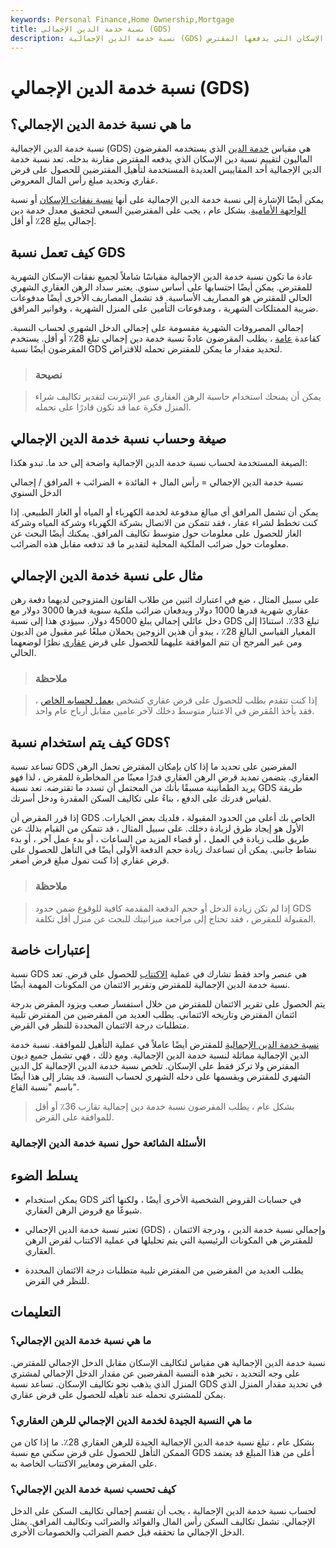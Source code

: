 ```yaml
---
keywords: Personal Finance,Home Ownership,Mortgage
title: نسبة خدمة الدين الإجمالي (GDS)
description: نسبة خدمة الدين الإجمالية (GDS) هي مقياس خدمة الدين الذي يستخدمه المقرضون الماليون لتقييم نسبة ديون الإسكان التي يدفعها المقترض.
---
```


# نسبة خدمة الدين الإجمالي (GDS)
## ما هي نسبة خدمة الدين الإجمالي؟

نسبة خدمة الدين الإجمالية (GDS) هي مقياس [خدمة الدين](/debtservice) الذي يستخدمه المقرضون الماليون لتقييم نسبة دين الإسكان الذي يدفعه المقترض مقارنة بدخله. تعد نسبة خدمة الدين الإجمالية أحد المقاييس العديدة المستخدمة لتأهيل المقترضين للحصول على قرض عقاري وتحديد مبلغ رأس المال المعروض.

يمكن أيضًا الإشارة إلى نسبة خدمة الدين الإجمالية على أنها [نسبة نفقات الإسكان](/housing_expense_ratio) أو نسبة [الواجهة الأمامية](/front-endratio). بشكل عام ، يجب على المقترضين السعي لتحقيق معدل خدمة دين إجمالي يبلغ 28٪ أو أقل.

## كيف تعمل نسبة GDS

عادة ما تكون نسبة خدمة الدين الإجمالية مقياسًا شاملاً لجميع نفقات الإسكان الشهرية للمقترض. يمكن أيضًا احتسابها على أساس سنوي. يعتبر سداد الرهن العقاري الشهري الحالي للمقترض هو المصاريف الأساسية. قد تشمل المصاريف الأخرى أيضًا مدفوعات ضريبة الممتلكات الشهرية ، ومدفوعات التأمين على المنزل الشهرية ، وفواتير المرافق.

إجمالي المصروفات الشهرية مقسومة على إجمالي الدخل الشهري لحساب النسبة. كقاعدة [عامة](/rule-of-thumb) ، يطلب المقرضون عادةً نسبة خدمة دين إجمالي تبلغ 28٪ أو أقل. يستخدم المقرضون أيضًا نسبة GDS لتحديد مقدار ما يمكن للمقترض تحمله للاقتراض.

> ### نصيحة

> يمكن أن يمنحك استخدام حاسبة الرهن العقاري عبر الإنترنت لتقدير تكاليف شراء المنزل فكرة عما قد تكون قادرًا على تحمله.

>

## صيغة وحساب نسبة خدمة الدين الإجمالي

الصيغة المستخدمة لحساب نسبة خدمة الدين الإجمالية واضحة إلى حد ما. تبدو هكذا:

نسبة خدمة الدين الإجمالي = رأس المال + الفائدة + الضرائب + المرافق / إجمالي الدخل السنوي

يمكن أن تشمل المرافق أي مبالغ مدفوعة لخدمة الكهرباء أو المياه أو الغاز الطبيعي. إذا كنت تخطط لشراء عقار ، فقد تتمكن من الاتصال بشركة الكهرباء وشركة المياه وشركة الغاز للحصول على معلومات حول متوسط تكاليف المرافق. يمكنك أيضًا البحث عن معلومات حول ضرائب الملكية المحلية لتقدير ما قد تدفعه مقابل هذه الضرائب.

## مثال على نسبة خدمة الدين الإجمالي

على سبيل المثال ، ضع في اعتبارك اثنين من طلاب القانون المتزوجين لديهما دفعة رهن عقاري شهرية قدرها 1000 دولار ويدفعان ضرائب ملكية سنوية قدرها 3000 دولار مع دخل عائلي إجمالي يبلغ 45000 دولار. سيؤدي هذا إلى نسبة GDS تبلغ 33٪. استنادًا إلى المعيار القياسي البالغ 28٪ ، يبدو أن هذين الزوجين يحملان مبلغًا غير مقبول من الديون ومن غير المرجح أن تتم الموافقة عليهما للحصول على قرض [عقاري](/mortgage) نظرًا لوضعهما الحالي.

> ### ملاحظة

> إذا كنت تتقدم بطلب للحصول على قرض عقاري كشخص [يعمل لحسابه الخاص](/self-employed-person) ، فقد يأخذ المُقرض في الاعتبار متوسط دخلك لآخر عامين مقابل أرباح عام واحد.

>

## كيف يتم استخدام نسبة GDS؟

تساعد نسبة GDS المقرضين على تحديد ما إذا كان بإمكان المقترض تحمل الرهن العقاري. يتضمن تمديد قرض الرهن العقاري قدرًا معينًا من المخاطرة للمقرض ، لذا فهو يريد الطمأنينة مسبقًا بأنك من المحتمل أن تسدد ما تقترضه. تعد نسبة GDS طريقة لقياس قدرتك على الدفع ، بناءً على تكاليف السكن المقدرة ودخل أسرتك.

إذا قرر المقرض أن GDS الخاص بك أعلى من الحدود المقبولة ، فلديك بعض الخيارات. الأول هو إيجاد طرق لزيادة دخلك. على سبيل المثال ، قد تتمكن من القيام بذلك عن طريق طلب زيادة في العمل ، أو قضاء المزيد من الساعات ، أو بدء عمل آخر ، أو بدء نشاط جانبي. يمكن أن تساعدك زيادة حجم الدفعة الأولى أيضًا في التأهل للحصول على قرض عقاري إذا كنت تمول مبلغ قرض أصغر.

> ### ملاحظة

> إذا لم تكن زيادة الدخل أو حجم الدفعة المقدمة كافية للوقوع ضمن حدود GDS المقبولة للمقرض ، فقد تحتاج إلى مراجعة ميزانيتك للبحث عن منزل أقل تكلفة.

>

## إعتبارات خاصة

نسبة GDS هي عنصر واحد فقط تشارك في عملية [الاكتتاب](/underwriting) للحصول على قرض. تعد نسبة خدمة الدين الإجمالية للمقترض وتقرير الائتمان من المكونات المهمة أيضًا.

يتم الحصول على تقرير الائتمان للمقترض من خلال استفسار صعب ويزود المقرض بدرجة ائتمان المقترض وتاريخه الائتماني. يطلب العديد من المقرضين من المقترض تلبية متطلبات درجة الائتمان المحددة للنظر في القرض.

[نسبة خدمة الدين الإجمالية](/totaldebtserviceratio) للمقترض أيضًا عاملاً في عملية التأهيل للموافقة. نسبة خدمة الدين الإجمالية مماثلة لنسبة خدمة الدين الإجمالية. ومع ذلك ، فهي تشمل جميع ديون المقترض ولا تركز فقط على الإسكان. تلخص نسبة خدمة الدين الإجمالية كل الدين الشهري للمقترض ويقسمها على دخله الشهري لحساب النسبة. قد يشار إلى هذا أيضًا باسم "نسبة القاع".

> بشكل عام ، يطلب المقرضون نسبة خدمة دين إجمالية تقارب 36٪ أو أقل للموافقة على القرض.

>

### الأسئلة الشائعة حول نسبة خدمة الدين الإجمالية

## يسلط الضوء

- يمكن استخدام GDS في حسابات القروض الشخصية الأخرى أيضًا ، ولكنها أكثر شيوعًا مع قروض الرهن العقاري.

- تعتبر نسبة خدمة الدين الإجمالي (GDS) ، وإجمالي نسبة خدمة الدين ، ودرجة الائتمان للمقترض هي المكونات الرئيسية التي يتم تحليلها في عملية الاكتتاب لقرض الرهن العقاري.

- يطلب العديد من المقرضين من المقترض تلبية متطلبات درجة الائتمان المحددة للنظر في القرض.

## التعليمات

### ما هي نسبة خدمة الدين الإجمالي؟

نسبة خدمة الدين الإجمالية هي مقياس لتكاليف الإسكان مقابل الدخل الإجمالي للمقترض. على وجه التحديد ، تخبر هذه النسبة المقرضين عن مقدار الدخل الإجمالي لمشتري المنزل الذي يذهب نحو تكاليف الإسكان. تساعد نسبة GDS في تحديد مقدار المنزل الذي يمكن للمشتري تحمله عند تأهيله للحصول على قرض عقاري.

### ما هي النسبة الجيدة لخدمة الدين الإجمالي للرهن العقاري؟

بشكل عام ، تبلغ نسبة خدمة الدين الإجمالية الجيدة للرهن العقاري 28٪. ما إذا كان من الممكن التأهل للحصول على قرض سكني مع نسبة GDS أعلى من هذا المبلغ قد يعتمد على المقرض ومعايير الاكتتاب الخاصة به.

### كيف تحسب نسبة خدمة الدين الإجمالي؟

لحساب نسبة خدمة الدين الإجمالية ، يجب أن تقسم إجمالي تكاليف السكن على الدخل الإجمالي. تشمل تكاليف السكن رأس المال والفوائد والضرائب وتكاليف المرافق. يمثل الدخل الإجمالي ما تحققه قبل خصم الضرائب والخصومات الأخرى.

